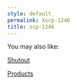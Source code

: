 ```yaml
---
style: default
permalink: Xscp-1246
title: scp-1246
---
```

You may also like:

[Shutout](http://scp-wiki.net/shutout)

[Products](http://scp-wiki.net/products)
